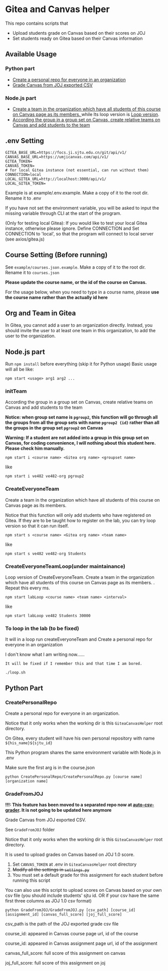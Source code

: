 # Gitea and Canvas helper
This repo contains scripts that
- Upload students grade on Canvas based on their scores on JOJ
- Set students ready on Gitea based on their Canvas information

## Available Usage
### Python part

- [Create a personal repo for everyone in an organization](#CreatePersonalRepo)
- [Grade Canvas from JOJ exported CSV](#GradeFromJOJ)

### Node.js part
- [Create a team in the organization which have all students of this course on Canvas page as its members.
](#createEveryoneTeam) while Its loop version is [Loop version](#createEveryoneTeamLoop).
- [According the group in a group set on Canvas, create relative teams on Canvas and add students to the team
](#initTeam)



## .env Setting

~~~shell
GITEA_BASE_URL=https://focs.ji.sjtu.edu.cn/git/api/v1/
CANVAS_BASE_URL=https://umjicanvas.com/api/v1/
GITEA_TOKEN=
CANVAS_TOKEN=
# for local Gitea instance (not essential, can run without them)
CONNECTION=local
LOCAL_GITEA_URL=http://localhost:3000/api/v1/
LOCAL_GITEA_TOKEN=
~~~
Example is at example/.env.example.  Make a copy of it to the root dir. Rename it to .env

If you have not set the environment variable, you will be asked to input the missing variable through CLI at the start of the program.

(Only for testing local Gitea): If you would like to test your local Gitea instance, otherwise please ignore. Define CONNECTION and Set CONNECTION to 'local', so that the program will connect to local server (see axios/gitea.js) 

## Course Setting (Before running)

See `example/courses.json.example`. Make a copy of it to the root dir. Rename it to `courses.json`

**Please update the course name, or the id of the course on Canvas.**

For the usage below, when you need to type in a course name, please **use the course name rather than the actually id here**

## Org and Team in Gitea
In Gitea, you cannot add a user to an organization directly. Instead, you should invite the user to at least one team in this organization, to add the user to the organization.

## Node.js part
Run `npm install` before everything (skip it for Python usage)
Basic usage will all be like:
~~~
npm start <usage> arg1 arg2 ... 
~~~




### initTeam

According the group in a group set on Canvas, create relative teams on Canvas and add students to the team

**Notice: when group set name is `pgroup2`, this function will go through all the groups from all the group sets with name `pgroup2 {id}` rather than all the groups in the group set `pgroup2` on Canvas**

**Warning: If a student are not added into a group in this group set on Canvas, for coding convenience, I will nothing about this student here. Please check him manually.**


~~~
npm start i <course name> <Gitea org name> <groupset name>
~~~

like

~~~
npm start i ve482 ve482-org pgroup2
~~~



### CreateEveryoneTeam

Create a team in the organization which have all students of this course on Canvas page as its members.

Notice that this function will only add students who have registered on Gitea. If they are to be taught how to register on the lab, you can try loop version so that it can run itself.
~~~
npm start s <course name> <Gitea org name> <team name>
~~~

like

~~~
npm start s ve482 ve482-org Students
~~~


### CreateEveryoneTeamLoop(under maintainance)

Loop version of CreateEveryoneTeam. Create a team in the organization which have all students of this course on Canvas page as its members.
. Repeat this every <interval> ms.

~~~
npm start labLoop <course name> <team name> <interval>
~~~

like

~~~
npm start labLoop ve482 Students 30000
~~~


### To loop in the lab (to be fixed)
It will in a loop run createEveryoneTeam and Create a personal repo for everyone in an organization

I don't know what I am writing now......

`It will be fixed if I remember this and that time I am bored.`
~~~shell
./loop.sh
~~~


## Python Part
### CreatePersonalRepo
Create a personal repo for everyone in an organization.

Notice that it only works when the working dir is this `GiteaCanvasHelper` root directory.

On Gitea, every student will have his own personal repository with name `${his_name}${sjtu_id}`

This Python program shares the same environment variable with Node.js in .env

Make sure the first arg is in the course.json
~~~shell
python CreatePersonalRepo/CreatePersonalRepo.py [course name] [organization name]
~~~

### GradeFromJOJ
**!!!: This feature has been moved to a separated repo now at [auto-csv-grader](https://github.com/makersmelx/canvas-csv-autograder). It is not going to be updated here anymore**
  
  
Grade Canvas from JOJ exported CSV.

See `GradeFromJOJ` folder 

Notice that it only works when the working dir is this `GiteaCanvasHelper` root directory.

It is used to upload grades on Canvas based on JOJ 1.0 score. 

1. Set `CANVAS_TOKEN` at .env in `GiteaCanvasHelper` root directory
2. <del>Modify all the settings in `settings.py`</del>
3. You must set a default grade for this assignment for each student before running this script

You can also use this script to upload scores on Canvas based on your own csv file (you should include students' sjtu id. OR if your csv have the same first three columns as JOJ 1.0 csv format)

~~~shell script
python GradeFromJOJ/GradeFromJOJ.py [csv_path] [course_id] [assignment_id] [canvas_full_score] [joj_full_score]
~~~

csv_path is the path of the JOJ exported grade csv file

course_id: appeared in Canvas course page url, id of the course

course_id: appeared in Canvas assignment page url, id of the assignment

canvas_full_score: full score of this assignment on canvas

joj_full_score: full score of this assignment on joj
